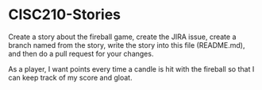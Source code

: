 # CISC210-Stories

Create a story about the fireball game, create the JIRA issue, create a branch named from the story, write the story into this file
(README.md), and then do a pull request for your changes.

As a player, I want points every time a candle is hit with the fireball so that I can keep track of my score and gloat.

